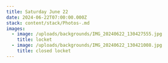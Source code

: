 ```yaml
---
title: Saturday June 22
date: 2024-06-22T07:00:00.000Z
stack: content/stack/Photos-.md
images:
  - image: /uploads/backgrounds/IMG_20240622_130427555.jpg
    title: locket
  - image: /uploads/backgrounds/IMG_20240622_130421008.jpg
    title: closed locket
---
```


